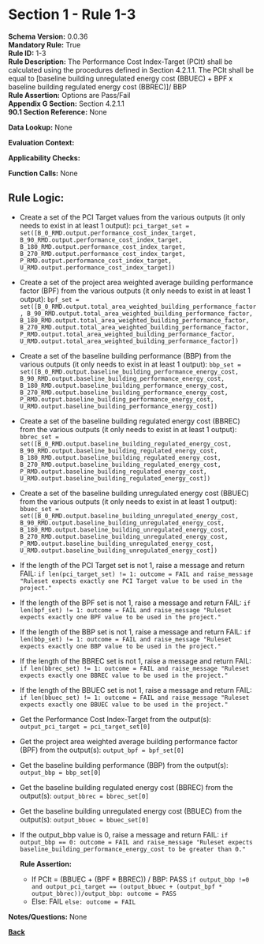 # Section 1 - Rule 1-3
**Schema Version:** 0.0.36  
**Mandatory Rule:** True  
**Rule ID:** 1-3  
**Rule Description:** The Performance Cost Index-Target (PCIt) shall be calculated using the procedures defined in Section 4.2.1.1. The PCIt shall be equal to [baseline building unregulated energy cost (BBUEC) + BPF x baseline building regulated energy cost (BBREC)]/ BBP  
**Rule Assertion:** Options are Pass/Fail   
**Appendix G Section:** Section 4.2.1.1  
**90.1 Section Reference:** None  

**Data Lookup:** None  

**Evaluation Context:** 

**Applicability Checks:** 

**Function Calls:** None

## Rule Logic:   

- Create a set of the PCI Target values from the various outputs (it only needs to exist in at least 1 output): `pci_target_set = set([B_0_RMD.output.performance_cost_index_target, B_90_RMD.output.performance_cost_index_target, B_180_RMD.output.performance_cost_index_target, B_270_RMD.output.performance_cost_index_target, P_RMD.output.performance_cost_index_target, U_RMD.output.performance_cost_index_target])`


- Create a set of the project area weighted average building performance factor (BPF) from the various outputs (it only needs to exist in at least 1 output): `bpf_set = set([B_0_RMD.output.total_area_weighted_building_performance_factor, B_90_RMD.output.total_area_weighted_building_performance_factor, B_180_RMD.output.total_area_weighted_building_performance_factor, B_270_RMD.output.total_area_weighted_building_performance_factor, P_RMD.output.total_area_weighted_building_performance_factor, U_RMD.output.total_area_weighted_building_performance_factor])`


- Create a set of the baseline building performance (BBP) from the various outputs (it only needs to exist in at least 1 output): `bbp_set = set([B_0_RMD.output.baseline_building_performance_energy_cost, B_90_RMD.output.baseline_building_performance_energy_cost, B_180_RMD.output.baseline_building_performance_energy_cost, B_270_RMD.output.baseline_building_performance_energy_cost, P_RMD.output.baseline_building_performance_energy_cost, U_RMD.output.baseline_building_performance_energy_cost])`


- Create a set of the baseline building regulated energy cost (BBREC) from the various outputs (it only needs to exist in at least 1 output): `bbrec_set = set([B_0_RMD.output.baseline_building_regulated_energy_cost, B_90_RMD.output.baseline_building_regulated_energy_cost, B_180_RMD.output.baseline_building_regulated_energy_cost, B_270_RMD.output.baseline_building_regulated_energy_cost, P_RMD.output.baseline_building_regulated_energy_cost, U_RMD.output.baseline_building_regulated_energy_cost])`


- Create a set of the baseline building unregulated energy cost (BBUEC) from the various outputs (it only needs to exist in at least 1 output): `bbuec_set = set([B_0_RMD.output.baseline_building_unregulated_energy_cost, B_90_RMD.output.baseline_building_unregulated_energy_cost, B_180_RMD.output.baseline_building_unregulated_energy_cost, B_270_RMD.output.baseline_building_unregulated_energy_cost, P_RMD.output.baseline_building_unregulated_energy_cost, U_RMD.output.baseline_building_unregulated_energy_cost])`


- If the length of the PCI Target set is not 1, raise a message and return FAIL: `if len(pci_target_set) != 1: outcome = FAIL and raise_message "Ruleset expects exactly one PCI Target value to be used in the project."`
- If the length of the BPF set is not 1, raise a message and return FAIL: `if len(bpf_set) != 1: outcome = FAIL and raise_message "Ruleset expects exactly one BPF value to be used in the project."`
- If the length of the BBP set is not 1, raise a message and return FAIL: `if len(bbp_set) != 1: outcome = FAIL and raise_message "Ruleset expects exactly one BBP value to be used in the project."`
- If the length of the BBREC set is not 1, raise a message and return FAIL: `if len(bbrec_set) != 1: outcome = FAIL and raise_message "Ruleset expects exactly one BBREC value to be used in the project."`
- If the length of the BBUEC set is not 1, raise a message and return FAIL: `if len(bbuec_set) != 1: outcome = FAIL and raise_message "Ruleset expects exactly one BBUEC value to be used in the project."`


- Get the Performance Cost Index-Target from the output(s): `output_pci_target = pci_target_set[0]`
- Get the project area weighted average building performance factor (BPF) from the output(s): `output_bpf = bpf_set[0]`
- Get the baseline building performance (BBP) from the output(s): `output_bbp = bbp_set[0]`
- Get the baseline building regulated energy cost (BBREC) from the output(s): `output_bbrec = bbrec_set[0]`
- Get the baseline building unregulated energy cost (BBUEC) from the output(s): `output_bbuec = bbuec_set[0]`

- If the output_bbp value is 0, raise a message and return FAIL: `if output_bbp == 0: outcome = FAIL and raise_message "Ruleset expects baseline_building_performance_energy_cost to be greater than 0."`

  **Rule Assertion:** 
  - If PCIt = (BBUEC + (BPF * BBREC)) / BBP: PASS `if output_bbp !=0 and output_pci_target == (output_bbuec + (output_bpf * output_bbrec))/output_bbp: outcome = PASS`
  - Else: FAIL `else: outcome = FAIL`

**Notes/Questions:** None


**[Back](../_toc.md)**